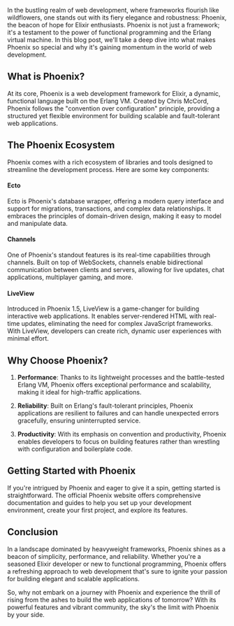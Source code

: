 In the bustling realm of web development, where frameworks flourish like wildflowers, one stands out with its fiery elegance and robustness: Phoenix, the beacon of hope for Elixir enthusiasts. Phoenix is not just a framework; it's a testament to the power of functional programming and the Erlang virtual machine. In this blog post, we'll take a deep dive into what makes Phoenix so special and why it's gaining momentum in the world of web development.

## What is Phoenix?

At its core, Phoenix is a web development framework for Elixir, a dynamic, functional language built on the Erlang VM. Created by Chris McCord, Phoenix follows the "convention over configuration" principle, providing a structured yet flexible environment for building scalable and fault-tolerant web applications.

## The Phoenix Ecosystem

Phoenix comes with a rich ecosystem of libraries and tools designed to streamline the development process. Here are some key components:

#### Ecto

Ecto is Phoenix's database wrapper, offering a modern query interface and support for migrations, transactions, and complex data relationships. It embraces the principles of domain-driven design, making it easy to model and manipulate data.

#### Channels

One of Phoenix's standout features is its real-time capabilities through channels. Built on top of WebSockets, channels enable bidirectional communication between clients and servers, allowing for live updates, chat applications, multiplayer gaming, and more.

#### LiveView

Introduced in Phoenix 1.5, LiveView is a game-changer for building interactive web applications. It enables server-rendered HTML with real-time updates, eliminating the need for complex JavaScript frameworks. With LiveView, developers can create rich, dynamic user experiences with minimal effort.

## Why Choose Phoenix?

1. **Performance**: Thanks to its lightweight processes and the battle-tested Erlang VM, Phoenix offers exceptional performance and scalability, making it ideal for high-traffic applications.

2. **Reliability**: Built on Erlang's fault-tolerant principles, Phoenix applications are resilient to failures and can handle unexpected errors gracefully, ensuring uninterrupted service.

3. **Productivity**: With its emphasis on convention and productivity, Phoenix enables developers to focus on building features rather than wrestling with configuration and boilerplate code.

## Getting Started with Phoenix

If you're intrigued by Phoenix and eager to give it a spin, getting started is straightforward. The official Phoenix website offers comprehensive documentation and guides to help you set up your development environment, create your first project, and explore its features.

## Conclusion

In a landscape dominated by heavyweight frameworks, Phoenix shines as a beacon of simplicity, performance, and reliability. Whether you're a seasoned Elixir developer or new to functional programming, Phoenix offers a refreshing approach to web development that's sure to ignite your passion for building elegant and scalable applications.

So, why not embark on a journey with Phoenix and experience the thrill of rising from the ashes to build the web applications of tomorrow? With its powerful features and vibrant community, the sky's the limit with Phoenix by your side.